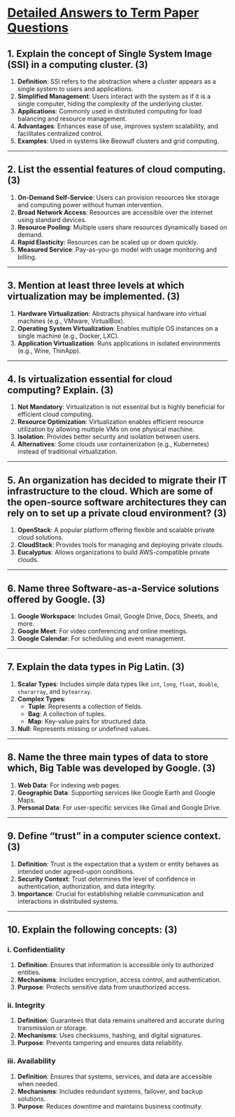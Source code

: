 # [Detailed Answers to Term Paper Questions](./CDT401-B.pdf)

## 1. Explain the concept of Single System Image (SSI) in a computing cluster. (3)
1. **Definition**: SSI refers to the abstraction where a cluster appears as a single system to users and applications.
2. **Simplified Management**: Users interact with the system as if it is a single computer, hiding the complexity of the underlying cluster.
3. **Applications**: Commonly used in distributed computing for load balancing and resource management.
4. **Advantages**: Enhances ease of use, improves system scalability, and facilitates centralized control.
5. **Examples**: Used in systems like Beowulf clusters and grid computing.

---

## 2. List the essential features of cloud computing. (3)
1. **On-Demand Self-Service**: Users can provision resources like storage and computing power without human intervention.
2. **Broad Network Access**: Resources are accessible over the internet using standard devices.
3. **Resource Pooling**: Multiple users share resources dynamically based on demand.
4. **Rapid Elasticity**: Resources can be scaled up or down quickly.
5. **Measured Service**: Pay-as-you-go model with usage monitoring and billing.

---

## 3. Mention at least three levels at which virtualization may be implemented. (3)
1. **Hardware Virtualization**: Abstracts physical hardware into virtual machines (e.g., VMware, VirtualBox).
2. **Operating System Virtualization**: Enables multiple OS instances on a single machine (e.g., Docker, LXC).
3. **Application Virtualization**: Runs applications in isolated environments (e.g., Wine, ThinApp).

---

## 4. Is virtualization essential for cloud computing? Explain. (3)
1. **Not Mandatory**: Virtualization is not essential but is highly beneficial for efficient cloud computing.
2. **Resource Optimization**: Virtualization enables efficient resource utilization by allowing multiple VMs on one physical machine.
3. **Isolation**: Provides better security and isolation between users.
4. **Alternatives**: Some clouds use containerization (e.g., Kubernetes) instead of traditional virtualization.

---

## 5. An organization has decided to migrate their IT infrastructure to the cloud. Which are some of the open-source software architectures they can rely on to set up a private cloud environment? (3)
1. **OpenStack**: A popular platform offering flexible and scalable private cloud solutions.
2. **CloudStack**: Provides tools for managing and deploying private clouds.
3. **Eucalyptus**: Allows organizations to build AWS-compatible private clouds.

---

## 6. Name three Software-as-a-Service solutions offered by Google. (3)
1. **Google Workspace**: Includes Gmail, Google Drive, Docs, Sheets, and more.
2. **Google Meet**: For video conferencing and online meetings.
3. **Google Calendar**: For scheduling and event management.

---

## 7. Explain the data types in Pig Latin. (3)
1. **Scalar Types**: Includes simple data types like `int`, `long`, `float`, `double`, `chararray`, and `bytearray`.
2. **Complex Types**: 
   - **Tuple**: Represents a collection of fields.
   - **Bag**: A collection of tuples.
   - **Map**: Key-value pairs for structured data.
3. **Null**: Represents missing or undefined values.

---

## 8. Name the three main types of data to store which, Big Table was developed by Google. (3)
1. **Web Data**: For indexing web pages.
2. **Geographic Data**: Supporting services like Google Earth and Google Maps.
3. **Personal Data**: For user-specific services like Gmail and Google Drive.

---

## 9. Define “trust” in a computer science context. (3)
1. **Definition**: Trust is the expectation that a system or entity behaves as intended under agreed-upon conditions.
2. **Security Context**: Trust determines the level of confidence in authentication, authorization, and data integrity.
3. **Importance**: Crucial for establishing reliable communication and interactions in distributed systems.

---

## 10. Explain the following concepts: (3)
### i. Confidentiality
1. **Definition**: Ensures that information is accessible only to authorized entities.
2. **Mechanisms**: Includes encryption, access control, and authentication.
3. **Purpose**: Protects sensitive data from unauthorized access.

### ii. Integrity
1. **Definition**: Guarantees that data remains unaltered and accurate during transmission or storage.
2. **Mechanisms**: Uses checksums, hashing, and digital signatures.
3. **Purpose**: Prevents tampering and ensures data reliability.

### iii. Availability
1. **Definition**: Ensures that systems, services, and data are accessible when needed.
2. **Mechanisms**: Includes redundant systems, failover, and backup solutions.
3. **Purpose**: Reduces downtime and maintains business continuity.
